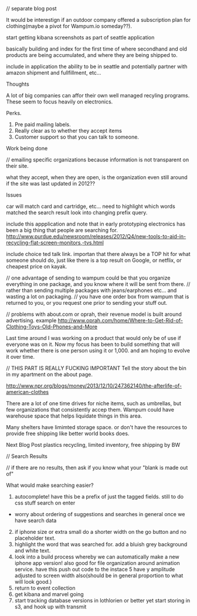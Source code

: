 // separate blog post

It would be interestign if an outdoor company offered a subscription plan for clothing(maybe a pivot for Wampum.io someday??).

start getting kibana screenshots as part of seattle application

basically building and index for the first time of where secondhand and old products are being accumulated, and where they are being shipped to.


include in application the ability to be in seattle and potentially partner with amazon shipment and fullfillment, etc...

Thoughts

A lot of big companies can affor their own well managed recyling programs. These seem to focus heavily on electronics. 

Perks. 
1. Pre paid mailing labels. 
2. Really clear as to whether they accept items
3. Customer support so that you can talk to someone.

Work being done

// emailing specific organizations because information is not transparent on their site. 

what they accept, when they are open, is the organization even still around if the site was last updated in 2012??

Issues

car will match card and cartridge, etc...
need to highlight which words matched the search result
look into changing prefix query.


include this appplication and note that in early prototyping electronics has been a big thing that people are searching for.
http://www.purdue.edu/newsroom/releases/2012/Q4/new-tools-to-aid-in-recycling-flat-screen-monitors,-tvs.html

include choice ted talk link. importan that there always be a TOP hit for what someone should do, just like there is a top result on Google, or netflix, or cheapest price on kayak.

// one advantage of sending to wampum could be that you organize everything in one package, and you know where it will be sent from there.
// rather than sending multiple packages with jeans/earphones etc... and wasting a lot on packaging.
// you have one order box from wampum that is returned to you, or you request one prior to sending your stuff out.

// problems with about.com or oprah, their revenue model is built around advertising. example
http://www.oprah.com/home/Where-to-Get-Rid-of-Clothing-Toys-Old-Phones-and-More

Last time around I was working on a product that would only be of use if everyone was on it.
Now my focus has been to build something that will work whether there is one person using it or 1,000. and am hoping to evolve it over time.


// THIS PART IS REALLY FUCKING IMPORTANT
Tell the story about the bin in my apartment on the about page.

http://www.npr.org/blogs/money/2013/12/10/247362140/the-afterlife-of-american-clothes

There are a lot of one time drives for niche items, such as umbrellas, but few organizations that consistently accep them. Wampum could have warehouse space that helps liquidate things in this area.

Many shelters have limimted storage space. or don't have the resources to provide free shipping like better world books does.

Next Blog Post
plastics recycling, limited inventory, free shipping by BW

// Search Results

// if there are no results, then ask if you know what your "blank is made out of"

What would make searching easier?

1. autocomplete! have this be a prefix of just the tagged fields.
still to do
css stuff
search on enter

- worry about ordering of suggestions and searches in general once we have search data

2. if iphone size or extra small do a shorter width on the go button and no placeholder text.
3. highlight the word that was searched for. add a bluish grey background and white text.
4. look into a build process whereby we can automatically make a new iphone app version! also good for file organization around animation service. have this push out code to the instace
5 have y amplitude adjusted to screen width also(should be in general proportion to what will look good.)
6. return to event collection
7. get kibana and marvel going
8. start tracking database versions in lothlorien or better yet start storing in s3, and hook up with transmit
